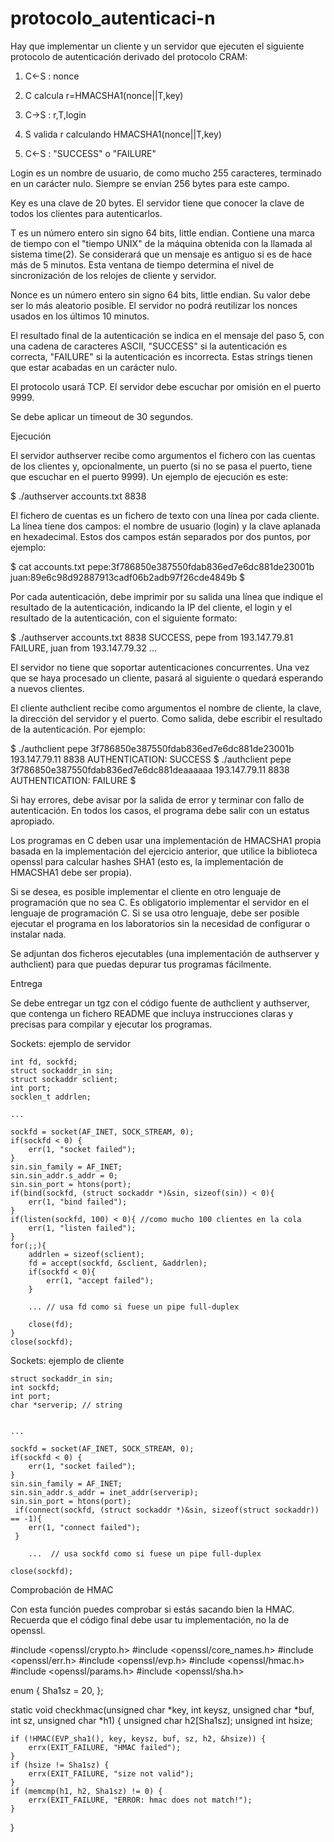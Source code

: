 # protocolo_autenticaci-n

Hay que implementar un cliente y un servidor que ejecuten el siguiente protocolo de autenticación derivado del protocolo CRAM:

1. C←S
 : nonce
2. C calcula r=HMACSHA1(nonce||T,key)

3. C→S
  :  r,T,login

4. S valida r calculando HMACSHA1(nonce||T,key)

5. C←S
 : "SUCCESS" o "FAILURE"

Login es un nombre de usuario, de como mucho 255 caracteres, terminado en un carácter nulo. Siempre se envían 256 bytes para este campo.

Key es una clave de 20 bytes. El servidor tiene que conocer la clave de todos los clientes para autenticarlos.

T es un número entero sin signo 64 bits, little endian. Contiene una marca de tiempo con el "tiempo UNIX" de la máquina obtenida con la llamada al sistema time(2). Se considerará que un mensaje es antiguo si es de hace más de 5 minutos. Esta ventana de tiempo determina el nivel de sincronización de los relojes de cliente y servidor.

Nonce es un número entero sin signo 64 bits, little endian. Su valor debe ser lo más aleatorio posible. El servidor no podrá reutilizar los nonces usados en los últimos 10 minutos.

El resultado final de la autenticación se indica en el mensaje del paso 5, con una cadena de caracteres ASCII, "SUCCESS" si la autenticación es correcta, "FAILURE" si la autenticación es incorrecta. Estas strings tienen que estar acabadas en un carácter nulo.

El protocolo usará TCP. El servidor debe escuchar por omisión en el puerto 9999.

Se debe aplicar un timeout de 30 segundos.

Ejecución

El servidor authserver recibe como argumentos el fichero con las cuentas de los clientes y, opcionalmente, un puerto (si no se pasa el puerto, tiene que escuchar en el puerto 9999). Un ejemplo de ejecución es este:

$ ./authserver accounts.txt 8838

El fichero de cuentas es un fichero de texto con una línea por cada cliente. La línea tiene dos campos: el nombre de usuario (login) y la clave aplanada en hexadecimal. Estos dos campos están separados por dos puntos, por ejemplo:

$ cat accounts.txt
pepe:3f786850e387550fdab836ed7e6dc881de23001b
juan:89e6c98d92887913cadf06b2adb97f26cde4849b
$

Por cada autenticación, debe imprimir por su salida una línea que indique el resultado de la autenticación, indicando la IP del cliente, el login y el resultado de la autenticación, con el siguiente formato:

$ ./authserver accounts.txt 8838
SUCCESS, pepe from 193.147.79.81
FAILURE, juan from 193.147.79.32
...

El servidor no tiene que soportar autenticaciones concurrentes. Una vez que se haya procesado un cliente, pasará al siguiente o quedará esperando a nuevos clientes.

El cliente authclient recibe como argumentos el nombre de cliente, la clave, la dirección del servidor y el puerto. Como salida, debe escribir el resultado de la autenticación. Por ejemplo:

$ ./authclient pepe 3f786850e387550fdab836ed7e6dc881de23001b 193.147.79.11 8838
AUTHENTICATION: SUCCESS
$ ./authclient pepe 3f786850e387550fdab836ed7e6dc881deaaaaaa 193.147.79.11 8838
AUTHENTICATION: FAILURE
$

Si hay errores, debe avisar por la salida de error y terminar con fallo de autenticación. En todos los casos, el programa debe salir con un estatus apropiado.

Los programas en C deben usar una implementación de HMACSHA1 propia basada en la implementación del ejercicio anterior, que utilice la biblioteca openssl para calcular hashes SHA1 (esto es, la implementación de HMACSHA1 debe ser propia).

Si se desea, es posible implementar el cliente en otro lenguaje de programación que no sea C. Es obligatorio implementar el servidor en el lenguaje de programación C. Si se usa otro lenguaje, debe ser posible ejecutar el programa en los laboratorios sin la necesidad de configurar o instalar nada.

Se adjuntan dos ficheros ejecutables (una  implementación de authserver y authclient) para que puedas depurar tus programas fácilmente.

Entrega

Se debe entregar un tgz con el código fuente de authclient y authserver, que contenga un fichero README que incluya instrucciones claras y precisas para compilar y ejecutar los programas.

Sockets: ejemplo de servidor


    int fd, sockfd;
    struct sockaddr_in sin;
    struct sockaddr sclient;
    int port;
    socklen_t addrlen;

    ...

    sockfd = socket(AF_INET, SOCK_STREAM, 0);
    if(sockfd < 0) {
        err(1, "socket failed");
    }
    sin.sin_family = AF_INET;
    sin.sin_addr.s_addr = 0;
    sin.sin_port = htons(port);
    if(bind(sockfd, (struct sockaddr *)&sin, sizeof(sin)) < 0){
        err(1, "bind failed");
    }
    if(listen(sockfd, 100) < 0){ //como mucho 100 clientes en la cola
        err(1, "listen failed");
    }
    for(;;){
        addrlen = sizeof(sclient);
        fd = accept(sockfd, &sclient, &addrlen);
        if(sockfd < 0){
            err(1, "accept failed");
        }

        ... // usa fd como si fuese un pipe full-duplex

        close(fd);
    }
    close(sockfd);

Sockets: ejemplo de cliente

    struct sockaddr_in sin;
    int sockfd;
    int port;
    char *serverip; // string

 
    ...
 
    sockfd = socket(AF_INET, SOCK_STREAM, 0);
    if(sockfd < 0) {
        err(1, "socket failed");
    }
    sin.sin_family = AF_INET;
    sin.sin_addr.s_addr = inet_addr(serverip);
    sin.sin_port = htons(port);
     if(connect(sockfd, (struct sockaddr *)&sin, sizeof(struct sockaddr)) == -1){
        err(1, "connect failed");
     }

        ...  // usa sockfd como si fuese un pipe full-duplex

    close(sockfd);

Comprobación de HMAC

Con esta función puedes comprobar si estás sacando bien la HMAC. Recuerda que el código final debe usar tu implementación, no la de openssl.

#include <openssl/crypto.h>
#include <openssl/core_names.h>
#include <openssl/err.h>
#include <openssl/evp.h>
#include <openssl/hmac.h>
#include <openssl/params.h>
#include <openssl/sha.h>

enum {
    Sha1sz = 20,
};

static void
checkhmac(unsigned char *key, int keysz, unsigned char *buf, int sz, unsigned char *h1)
{
    unsigned char h2[Sha1sz];
    unsigned int hsize;

    if (!HMAC(EVP_sha1(), key, keysz, buf, sz, h2, &hsize)) {
        errx(EXIT_FAILURE, "HMAC failed");
    }
    if (hsize != Sha1sz) {
        errx(EXIT_FAILURE, "size not valid");
    }
    if (memcmp(h1, h2, Sha1sz) != 0) {
        errx(EXIT_FAILURE, "ERROR: hmac does not match!");
    }
}
